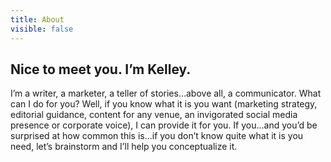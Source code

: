 ```yaml
---
title: About
visible: false
---
```


## Nice to meet you. I’m Kelley.
 

I’m a writer, a marketer, a teller of stories...above all, a communicator. What can I do for you? Well, if you know what it is you want (marketing strategy, editorial guidance, content for any venue, an invigorated social media presence or corporate voice), I can provide it for you. If you...and you’d be surprised at how common this is...if you don’t know quite what it is you need, let’s brainstorm and I’ll help you conceptualize it.